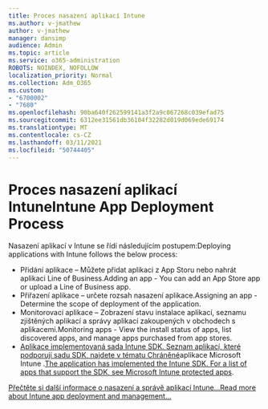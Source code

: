 ```yaml
---
title: Proces nasazení aplikací Intune
ms.author: v-jmathew
author: v-jmathew
manager: dansimp
audience: Admin
ms.topic: article
ms.service: o365-administration
ROBOTS: NOINDEX, NOFOLLOW
localization_priority: Normal
ms.collection: Adm_O365
ms.custom:
- "6700002"
- "7680"
ms.openlocfilehash: 90ba640f262599141a3f2a9c067268c039efad75
ms.sourcegitcommit: 6312ee31561db36104f32282d019d069ede69174
ms.translationtype: MT
ms.contentlocale: cs-CZ
ms.lasthandoff: 03/11/2021
ms.locfileid: "50744405"
---
```

# <a name="intune-app-deployment-process"></a><span data-ttu-id="5acff-102">Proces nasazení aplikací Intune</span><span class="sxs-lookup"><span data-stu-id="5acff-102">Intune App Deployment Process</span></span>

<span data-ttu-id="5acff-103">Nasazení aplikací v Intune se řídí následujícím postupem:</span><span class="sxs-lookup"><span data-stu-id="5acff-103">Deploying applications with Intune follows the below process:</span></span>

- <span data-ttu-id="5acff-104">Přidání aplikace – Můžete přidat aplikaci z App Storu nebo nahrát aplikaci Line of Business.</span><span class="sxs-lookup"><span data-stu-id="5acff-104">Adding an app - You can add an App Store app or upload a Line of Business app.</span></span>
- <span data-ttu-id="5acff-105">Přiřazení aplikace – určete rozsah nasazení aplikace.</span><span class="sxs-lookup"><span data-stu-id="5acff-105">Assigning an app - Determine the scope of deployment of the application.</span></span>
- <span data-ttu-id="5acff-106">Monitorovací aplikace – Zobrazení stavu instalace aplikací, seznamu zjištěných aplikací a správy aplikací zakoupených v obchodech s aplikacemi.</span><span class="sxs-lookup"><span data-stu-id="5acff-106">Monitoring apps - View the install status of apps, list discovered apps, and manage apps purchased from app stores.</span></span>
- <span data-ttu-id="5acff-107">[Aplikace implementovaná sada Intune SDK. Seznam aplikací, které podporují sadu SDK, najdete v tématu Chráněné](https://docs.microsoft.com/mem/intune/apps/apps-supported-intune-apps)aplikace Microsoft Intune .</span><span class="sxs-lookup"><span data-stu-id="5acff-107">[The application has implemented the Intune SDK. For a list of apps that support the SDK, see Microsoft Intune protected apps](https://docs.microsoft.com/mem/intune/apps/apps-supported-intune-apps).</span></span>

[<span data-ttu-id="5acff-108">Přečtěte si další informace o nasazení a správě aplikací Intune...</span><span class="sxs-lookup"><span data-stu-id="5acff-108">Read more about Intune app deployment and management...</span></span>](https://docs.microsoft.com/mem/intune/apps/app-management)
